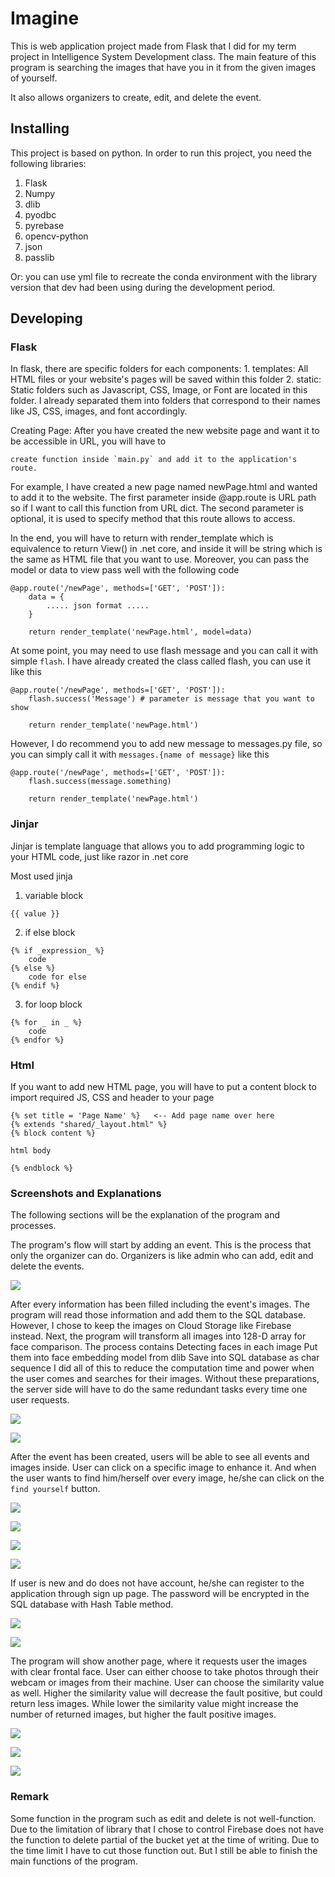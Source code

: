 # Imagine
This is web application project made from Flask that I did for my term project in Intelligence System Development class.
The main feature of this program is searching the images that have you in it from the given images of yourself.

It also allows organizers to create, edit, and delete the event.

## Installing
This project is based on python. In order to run this project, you need the following libraries:

1. Flask
2. Numpy
3. dlib
4. pyodbc
5. pyrebase
6. opencv-python
7. json
8. passlib

Or: 
you can use yml file to recreate the conda environment with the library version that dev had been using during the development period.

## Developing

### Flask

In flask, there are specific folders for each components:
    1. templates: All HTML files or your website's pages will be saved within this folder
    2. static: Static folders such as Javascript, CSS, Image, or Font are located in this folder. 
    I already separated them into folders that correspond to their names like JS, CSS, images, and font accordingly.

Creating Page:
    After you have created the new website page and want it to be accessible in URL, you will have to 
    
    create function inside `main.py` and add it to the application's route.

For example, I have created a new page named newPage.html and wanted to add it to the website. 
    The first parameter inside @app.route is URL path so if I want to call this function from URL dict. 
    The second parameter is optional, it is used to specify method that this route allows to access.

In the end, you will have to return with render_template which is equivalence to return View() in .net core,
 and inside it will be string which is the same as HTML file that you want to use. Moreover, 
 you can pass the model or data to view pass well with the following code

```
@app.route('/newPage', methods=['GET', 'POST']):
    data = {
        ..... json format .....
    }

    return render_template('newPage.html', model=data)
```

At some point, you may need to use flash message and you can call it with simple `flash`. 
I have already created the class called flash, you can use it like this

```
@app.route('/newPage', methods=['GET', 'POST']):
    flash.success('Message') # parameter is message that you want to show

    return render_template('newPage.html')
```

However, I do recommend you to add new message to messages.py file, so you can simply call it 
with `messages.{name of message}` like this

```
@app.route('/newPage', methods=['GET', 'POST']):
    flash.success(message.something)

    return render_template('newPage.html')
```

### Jinjar

Jinjar is template language that allows you to add programming logic to your HTML code, 
just like razor in .net core

Most used jinja
1. variable block

```
{{ value }}
```

2. if else block

```
{% if _expression_ %}
    code
{% else %}
    code for else
{% endif %}
```

3. for loop block

```
{% for _ in _ %}
    code
{% endfor %}
```

### Html

If you want to add new HTML page, you will have to put a content block to import required JS, 
CSS and header to your page

```
{% set title = 'Page Name' %}   <-- Add page name over here
{% extends "shared/_layout.html" %}
{% block content %}

html body

{% endblock %}
```

### Screenshots and Explanations

The following sections will be the explanation of the program and processes.



The program's flow will start by adding an event. This is the process that only the organizer can do. 
Organizers is like admin who can add, edit and delete the events.

![](https://github.com/thanathasCh/Imagine/blob/master/screenshots/home_page.png?raw=true)



After every information has been filled including the event's images. The program will read those 
information and add them to the SQL database. However, I chose to keep the images on Cloud Storage 
like Firebase instead. Next, the program will transform all images into 128-D array for face comparison. 
The process contains 
Detecting faces in each image
Put them into face embedding model from dlib
Save into SQL database as char sequence
I did all of this to reduce the computation time and power when the user comes and searches for their images. 
Without these preparations, the server side will have to do the same redundant tasks every time one user 
requests.

![](https://github.com/thanathasCh/Imagine/blob/master/screenshots/admin_event.png?raw=true)

![](https://github.com/thanathasCh/Imagine/blob/master/screenshots/adding.png?raw=true)



After the event has been created, users will be able to see all events and images inside. 
User can click on a specific image to enhance it. And when the user wants to find him/herself over 
every image, he/she can click on the `find yourself` button.

![](https://github.com/thanathasCh/Imagine/blob/master/screenshots/event_detail_2.png?raw=true)

![](https://github.com/thanathasCh/Imagine/blob/master/screenshots/event_modal_2.png?raw=true)

![](https://github.com/thanathasCh/Imagine/blob/master/screenshots/event_detail_1.png?raw=true)

![](https://github.com/thanathasCh/Imagine/blob/master/screenshots/event_modal_1.png?raw=true)

If user is new and do does not have account, he/she can register to the application through sign up page.
The password will be encrypted in the SQL database with Hash Table method.

![](https://github.com/thanathasCh/Imagine/blob/master/screenshots/signup.png?raw=true)

![](https://github.com/thanathasCh/Imagine/blob/master/screenshots/user_event.png?raw=true)



The program will show another page, where it requests user the images with clear frontal face. 
User can either choose to take photos through their webcam or images from their machine. 
User can choose the similarity value as well. Higher the similarity value will decrease the fault 
positive, but could return less images. While lower the similarity value might increase the number 
of returned images, but higher the fault positive images.

![](https://github.com/thanathasCh/Imagine/blob/master/screenshots/search.png?raw=true)

![](https://github.com/thanathasCh/Imagine/blob/master/screenshots/loading.png?raw=true)

![](https://github.com/thanathasCh/Imagine/blob/master/screenshots/result.png?raw=true)

### Remark
Some function in the program such as edit and delete is not well-function. Due to the limitation of library that
I chose to control Firebase does not have the function to delete partial of the bucket yet at the time of writing. 
Due to the time limit I have to cut those function out. But I still be able to finish the main functions of the program.
